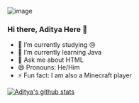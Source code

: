 ![image](https://user-images.githubusercontent.com/67951994/145676143-f6b64b4b-f472-4ad6-b880-140eddd858bf.png)
### Hi there, Aditya Here 👋
- 🔭 I’m currently studying 😢
- 🌱 I’m currently learning Java
- 💬 Ask me about HTML
- 😄 Pronouns: He/Him
- ⚡ Fun fact: I am also a Minecraft player


[![Aditya's github stats](https://github-readme-stats.vercel.app/api?username=Adityakhalkar)](https://github.com/Adityakhalkar/github-readme-stats)

